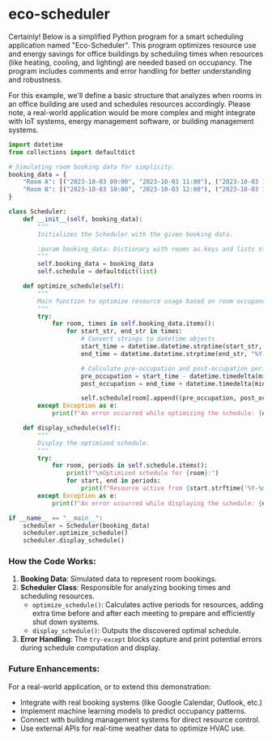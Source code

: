 # eco-scheduler

Certainly! Below is a simplified Python program for a smart scheduling application named "Eco-Scheduler". This program optimizes resource use and energy savings for office buildings by scheduling times when resources (like heating, cooling, and lighting) are needed based on occupancy. The program includes comments and error handling for better understanding and robustness.

For this example, we'll define a basic structure that analyzes when rooms in an office building are used and schedules resources accordingly. Please note, a real-world application would be more complex and might integrate with IoT systems, energy management software, or building management systems.

```python
import datetime
from collections import defaultdict

# Simulating room booking data for simplicity.
booking_data = {
    "Room A": [("2023-10-03 09:00", "2023-10-03 11:00"), ("2023-10-03 14:00", "2023-10-03 16:00")],
    "Room B": [("2023-10-03 10:00", "2023-10-03 12:00"), ("2023-10-03 15:00", "2023-10-03 17:00")],
}

class Scheduler:
    def __init__(self, booking_data):
        """
        Initializes the Scheduler with the given booking data.

        :param booking_data: Dictionary with rooms as keys and lists of tuples as booking times.
        """
        self.booking_data = booking_data
        self.schedule = defaultdict(list)

    def optimize_schedule(self):
        """
        Main function to optimize resource usage based on room occupancy.
        """
        try:
            for room, times in self.booking_data.items():
                for start_str, end_str in times:
                    # Convert strings to datetime objects
                    start_time = datetime.datetime.strptime(start_str, "%Y-%m-%d %H:%M")
                    end_time = datetime.datetime.strptime(end_str, "%Y-%m-%d %H:%M")

                    # Calculate pre-occupation and post-occupation periods (e.g., 30 min before and after usage)
                    pre_occupation = start_time - datetime.timedelta(minutes=30)
                    post_occupation = end_time + datetime.timedelta(minutes=30)

                    self.schedule[room].append((pre_occupation, post_occupation))
        except Exception as e:
            print(f"An error occurred while optimizing the schedule: {e}")

    def display_schedule(self):
        """
        Display the optimized schedule.
        """
        try:
            for room, periods in self.schedule.items():
                print(f"\nOptimized schedule for {room}:")
                for start, end in periods:
                    print(f"Resource active from {start.strftime('%Y-%m-%d %H:%M')} to {end.strftime('%Y-%m-%d %H:%M')}")
        except Exception as e:
            print(f"An error occurred while displaying the schedule: {e}")

if __name__ == "__main__":
    scheduler = Scheduler(booking_data)
    scheduler.optimize_schedule()
    scheduler.display_schedule()
```

### How the Code Works:

1. **Booking Data**: Simulated data to represent room bookings.
2. **Scheduler Class**: Responsible for analyzing booking times and scheduling resources.
   - `optimize_schedule()`: Calculates active periods for resources, adding extra time before and after each meeting to prepare and efficiently shut down systems.
   - `display_schedule()`: Outputs the discovered optimal schedule.
3. **Error Handling**: The `try-except` blocks capture and print potential errors during schedule computation and display.

### Future Enhancements:

For a real-world application, or to extend this demonstration:
- Integrate with real booking systems (like Google Calendar, Outlook, etc.)
- Implement machine learning models to predict occupancy patterns.
- Connect with building management systems for direct resource control.
- Use external APIs for real-time weather data to optimize HVAC use.